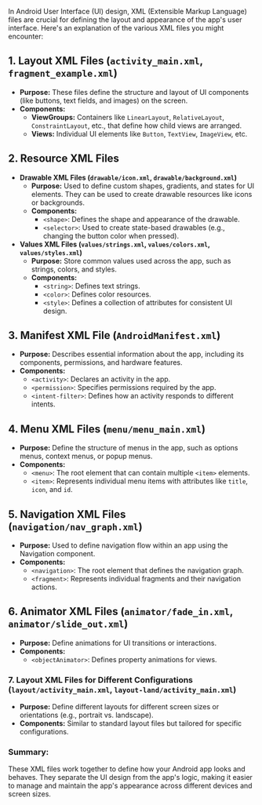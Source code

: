 In Android User Interface (UI) design, XML (Extensible Markup Language) files are crucial for defining the layout and appearance of the app's user interface. Here's an explanation of the various XML files you might encounter:

## 1. **Layout XML Files (`activity_main.xml`, `fragment_example.xml`)**
   - **Purpose:** These files define the structure and layout of UI components (like buttons, text fields, and images) on the screen.
   - **Components:**
     - **ViewGroups:** Containers like `LinearLayout`, `RelativeLayout`, `ConstraintLayout`, etc., that define how child views are arranged.
     - **Views:** Individual UI elements like `Button`, `TextView`, `ImageView`, etc.

## 2. **Resource XML Files**
   - **Drawable XML Files (`drawable/icon.xml`, `drawable/background.xml`)**
     - **Purpose:** Used to define custom shapes, gradients, and states for UI elements. They can be used to create drawable resources like icons or backgrounds.
     - **Components:**
       - `<shape>`: Defines the shape and appearance of the drawable.
       - `<selector>`: Used to create state-based drawables (e.g., changing the button color when pressed).
   - **Values XML Files (`values/strings.xml`, `values/colors.xml`, `values/styles.xml`)**
     - **Purpose:** Store common values used across the app, such as strings, colors, and styles.
     - **Components:**
       - `<string>`: Defines text strings.
       - `<color>`: Defines color resources.
       - `<style>`: Defines a collection of attributes for consistent UI design.

## 3. **Manifest XML File (`AndroidManifest.xml`)**
   - **Purpose:** Describes essential information about the app, including its components, permissions, and hardware features.
   - **Components:**
     - `<activity>`: Declares an activity in the app.
     - `<permission>`: Specifies permissions required by the app.
     - `<intent-filter>`: Defines how an activity responds to different intents.

## 4. **Menu XML Files (`menu/menu_main.xml`)**
   - **Purpose:** Define the structure of menus in the app, such as options menus, context menus, or popup menus.
   - **Components:**
     - `<menu>`: The root element that can contain multiple `<item>` elements.
     - `<item>`: Represents individual menu items with attributes like `title`, `icon`, and `id`.

## 5. **Navigation XML Files (`navigation/nav_graph.xml`)**
   - **Purpose:** Used to define navigation flow within an app using the Navigation component.
   - **Components:**
     - `<navigation>`: The root element that defines the navigation graph.
     - `<fragment>`: Represents individual fragments and their navigation actions.

## 6. **Animator XML Files (`animator/fade_in.xml`, `animator/slide_out.xml`)**
   - **Purpose:** Define animations for UI transitions or interactions.
   - **Components:**
     - `<objectAnimator>`: Defines property animations for views.

### 7. **Layout XML Files for Different Configurations (`layout/activity_main.xml`, `layout-land/activity_main.xml`)**
   - **Purpose:** Define different layouts for different screen sizes or orientations (e.g., portrait vs. landscape).
   - **Components:** Similar to standard layout files but tailored for specific configurations.

### Summary:
These XML files work together to define how your Android app looks and behaves. They separate the UI design from the app's logic, making it easier to manage and maintain the app's appearance across different devices and screen sizes.
